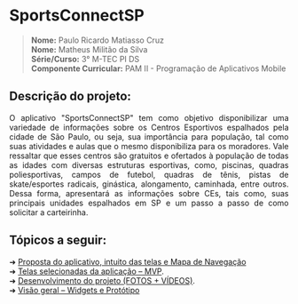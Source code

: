
# SportsConnectSP

> **Nome:** Paulo Ricardo Matiasso Cruz <br>
> **Nome:** Matheus Militão da Silva <br>
> **Série/Curso:** 3° M-TEC PI DS <br>
> **Componente Curricular:** PAM II - Programação de Aplicativos Mobile

## Descrição do projeto:
<p align="justify">
O aplicativo "SportsConnectSP" tem como objetivo disponibilizar uma variedade de informações sobre os Centros Esportivos espalhados pela cidade de São Paulo, ou seja, sua importância para população, tal como suas atividades e aulas que o mesmo disponibiliza para os moradores. Vale ressaltar que esses centros são gratuitos e ofertados à população de todas as idades com diversas estruturas esportivas, como, piscinas, quadras poliesportivas, campos de futebol, quadras de tênis, pistas de skate/esportes radicais, ginástica, alongamento, caminhada, entre outros. Dessa forma, apresentará as informações sobre CEs, tais como, suas principais unidades espalhados em SP e um passo a passo de como solicitar a carteirinha. </p>

## Tópicos a seguir:

➜ [Proposta do aplicativo, intuito das telas e Mapa de Navegação](https://github.com/paulormcruz/SportsConnect/wiki/Explica%C3%A7%C3%A3o-sobre-o-Aplicativo) <br>
➜ [Telas selecionadas da aplicação – MVP](https://github.com/paulormcruz/SportsConnectSP/wiki/PRIMEIRA-PARTE-(MVP-%E2%80%93-Minimum-Viable-Product)). <br>
➜ [Desenvolvimento do projeto (FOTOS + VÍDEOS)](https://github.com/paulormcruz/SportsConnectSP/wiki/Desenvolvimento-do-projeto). <br>
➜ [Visão geral – Widgets e Protótipo](https://github.com/paulormcruz/SportsConnect/wiki/Widgets-utilizados-(especifica%C3%A7%C3%B5es)-e-Prot%C3%B3tipo) <br>
